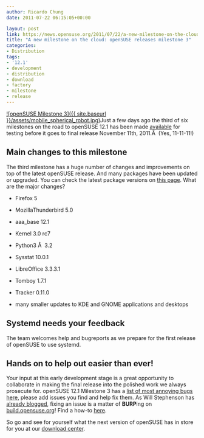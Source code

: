 ```yaml
---
author: Ricardo Chung
date: 2011-07-22 06:15:05+00:00

layout: post
link: https://news.opensuse.org/2011/07/22/a-new-milestone-on-the-cloud-opensuse-releases-milestone-3/
title: "A new milestone on the cloud: openSUSE releases milestone 3"
categories:
- Distribution
tags:
- '12.1'
- development
- distribution
- download
- factory
- milestone
- release
---
```

[![openSUSE Milestone 3]({{ site.baseurl }}/assets/mobile_spherical_robot.jpg)](https://news.opensuse.org/2011/07/22/a-new-milestone-on-the-cloud-opensuse-releases-milestone-3/mobile_spherical_robot/)Just a few days ago the third of six milestones on the road to openSUSE 12.1 has been made [available](http://software.opensuse.org/developer/en) for testing before it goes to final release November 11th, 2011.Â  (Yes, 11-11-11!)






## Main changes to this milestone


The third milestone has a huge number of changes and improvements on top of the latest openSUSE release. And many packages have been updated or upgraded. You can check the latest package versions on [this page](http://en.opensuse.org/index.php?title=openSUSE:Factory_versions&diff=cur&oldid=40501). What are the major changes?



	
  * Firefox 	5

	
  * MozillaThunderbird 	5.0

	
  * aaa_base 	12.1

	
  * Kernel 	3.0 rc7

	
  * Python3 Â 	 3.2

	
  * Sysstat 	10.0.1

	
  * LibreOffice 	3.3.3.1

	
  * Tomboy 	1.7.1

	
  * Tracker 	0.11.0

	
  * many smaller updates to KDE and GNOME applications and 	desktops


<!-- more -->


## Systemd needs your feedback


The team welcomes help and bugreports as we prepare for the first release of openSUSE to use systemd.




## Hands on to help out easier than ever!


Your input at this early development stage is a great opportunity to collaborate in making the final release into the polished work we always prosecute for. openSUSE 12.1 Milestone 3 has a [list of most annoying bugs here](http://en.opensuse.org/openSUSE:Most_annoying_bugs_12.1_dev), please add issues you find and help fix them. As Will Stephenson has [already blogged](http://lizards.opensuse.org/2011/05/16/have-you-burped-yet-today/), fixing an issue is a matter of **BURP**ing on [build.opensuse.org](http://build.opensuse.org/)! Find a how-to [here](http://en.opensuse.org/openSUSE:Build_Service_Collaboration#Example_with_web_interface).

So go and see for yourself what the next version of openSUSE has in store for you at our [download center](http://software.opensuse.org/developer).		
